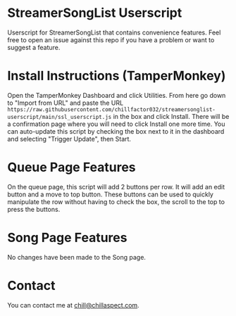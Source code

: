 # StreamerSongList Userscript

Userscript for StreamerSongList that contains convenience features. Feel free to open an issue against this repo if you have a problem or want to suggest a feature.

# Install Instructions (TamperMonkey)

Open the TamperMonkey Dashboard and click Utilities. From here go down to "Import from URL" and paste the URL `https://raw.githubusercontent.com/chillfactor032/streamersonglist-userscript/main/ssl_userscript.js` in the box and click Install. There will be a confirmation page where you will need to click Install one more time. You can auto-update this script by checking the box next to it in the dashboard and selecting "Trigger Update", then Start.

# Queue Page Features

On the queue page, this script will add 2 buttons per row. It will add an edit button and a move to top button. These buttons can be used to quickly manipulate the row without having to check the box, the scroll to the top to press the buttons. 

# Song Page Features

No changes have been made to the Song page. 

# Contact

You can contact me at chill@chillaspect.com. 